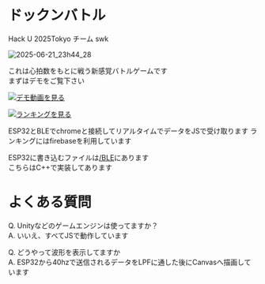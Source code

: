 # ドックンバトル
Hack U 2025Tokyo チーム swk

![2025-06-21_23h44_28](https://github.com/user-attachments/assets/07e8cd89-643c-4e73-a069-5c2b48c951fb)

これは心拍数をもとに戦う新感覚バトルゲームです\
まずはデモをご覧下さい


[![デモ動画を見る](https://img.shields.io/badge/🎥-デモ動画を見る-blue)](https://drive.google.com/file/d/11CYUekB-7ZitqFYvdT-IRSokUG07rrGf/view?usp=sharing)

[![ランキングを見る](https://img.shields.io/badge/🏆-ランキングを見る-blue)](https://swkoubou.github.io/HackU_swk/ranking.html)

ESP32とBLEでchromeと接続してリアルタイムでデータをJSで受け取ります
ランキングにはfirebaseを利用しています

ESP32に書き込むファイルは[/BLE](https://github.com/swkoubou/HackU_swk/tree/main/BLE)にあります\
こちらはC++で実装してあります

# よくある質問
Q. Unityなどのゲームエンジンは使ってますか？\
A. いいえ、すべてJSで動作しています

Q. どうやって波形を表示してますか\
A. ESP32から40hzで送信されるデータをLPFに通した後にCanvasへ描画しています
